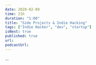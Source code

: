 ```yaml
---
date: 2020-02-09
time: 21h
duration: "1:00"
title: "Side Projects & Indie Hacking"
tags: ["Indie Hacker", "dev", "startup"]
isNext: true
published: true
url:
podcastUrl:
---
```


...
